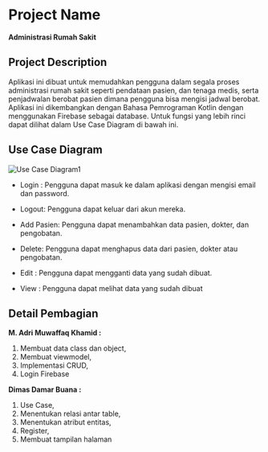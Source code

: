#  Project Name
**Administrasi Rumah Sakit**

##  Project Description
Aplikasi ini dibuat untuk memudahkan pengguna dalam segala proses administrasi rumah sakit seperti pendataan pasien, dan tenaga medis, serta penjadwalan berobat pasien dimana pengguna bisa mengisi jadwal berobat. Aplikasi ini dikembangkan dengan Bahasa Pemrograman Kotlin dengan menggunakan Firebase sebagai database. Untuk fungsi yang lebih rinci dapat dilihat dalam Use Case Diagram di bawah ini.


##  Use Case Diagram

![Use Case Diagram1](https://github.com/priboen/CiptaSehat_FinalProject_PAM/assets/115075884/d32abd7f-dc18-43fc-b3e4-1aadf8145458)


- Login : Pengguna dapat masuk ke dalam aplikasi dengan mengisi email dan password.

- Logout: Pengguna dapat keluar dari akun mereka.

- Add Pasien: Pengguna dapat menambahkan data pasien, dokter, dan pengobatan.

- Delete: Pengguna dapat menghapus data dari pasien, dokter atau pengobatan.

- Edit : Pengguna dapat mengganti data yang sudah dibuat.

- View : Pengguna dapat melihat data yang sudah dibuat





##  Detail Pembagian

**M. Adri Muwaffaq Khamid :** 
1. Membuat data class dan object,
2. Membuat viewmodel,
3. Implementasi CRUD,
4. Login Firebase


**Dimas Damar Buana :** 
1. Use Case,
2. Menentukan relasi antar table,
3. Menentukan atribut entitas,
4. Register,
5. Membuat tampilan halaman
